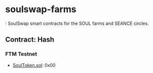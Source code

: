 # soulswap-farms
🕯 SoulSwap smart contracts for the SOUL farms and SEANCE circles.

## Contract: Hash

### FTM Testnet

- [SoulToken.sol](https://ftmscan.com/address/0x00#code): 0x00